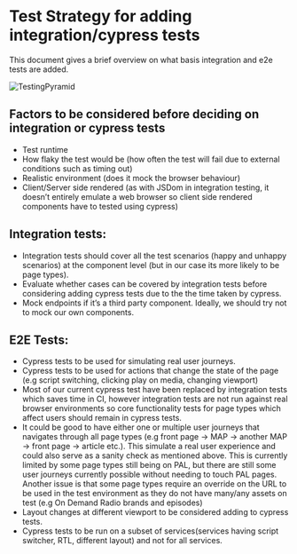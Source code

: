 # Test Strategy for adding integration/cypress tests
This document gives a brief overview on what basis integration and e2e tests are added.

![TestingPyramid](https://user-images.githubusercontent.com/9802855/83626408-42541580-a58d-11ea-9891-30dcd2e5b936.png)

## Factors to be considered before deciding on integration or cypress tests

- Test runtime
- How flaky the test would be (how often the test will fail due to external conditions such as timing out)
- Realistic environment (does it mock the browser behaviour)
- Client/Server side rendered (as with JSDom in integration testing, it doesn’t entirely emulate a web browser so client side rendered components have to tested using cypress)

## Integration tests:

- Integration tests should cover all the test scenarios (happy and unhappy scenarios) at the component level (but in our case its more likely to be page types).
- Evaluate whether cases can be covered by integration tests before considering adding cypress tests due to the the time taken by cypress.
- Mock endpoints if it’s a third party component. Ideally, we should try not to mock our own components.

## E2E Tests:

- Cypress tests to be used for simulating real user journeys.
- Cypress tests to be used for actions that change the state of the page (e.g script switching, clicking play on media, changing viewport)
-  Most of our current cypress test have been replaced by integration tests which saves time in CI, however integration tests are not run against real browser environments so core functionality tests for page types which affect users should remain in cypress tests.
- It could be good to have either one or multiple user journeys that navigates through all page types (e.g front page → MAP → another MAP → front page → article etc.). This simulate a real user experience and could also serve as a sanity check as mentioned above. This is currently limited by some page types still being on PAL, but there are still some user journeys currently possible without needing to touch PAL pages. Another issue is that some page types require an override on the URL to be used in the test environment as they do not have many/any assets on test (e.g On Demand Radio brands and episodes)
- Layout changes at different viewport to be considered adding to cypress tests.
- Cypress tests to be run on a subset of services(services having script switcher, RTL, different layout) and not for all services.
